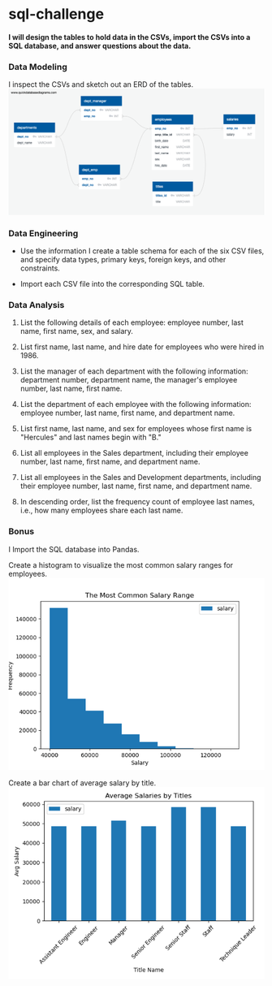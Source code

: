 # sql-challenge

#### I will design the tables to hold data in the CSVs, import the CSVs into a SQL database, and answer questions about the data. 

### Data Modeling

I inspect the CSVs and sketch out an ERD of the tables.
![alt text](https://github.com/SeanPei-coder/sql-challenge/blob/main/EmployeeSQL/QuickDBD-Free%20Diagram.png)


### Data Engineering
- Use the information I create a table schema for each of the six CSV files, and specify data types, primary keys, foreign keys, and other constraints.

- Import each CSV file into the corresponding SQL table. 


### Data Analysis

1. List the following details of each employee: employee number, last name, first name, sex, and salary.


2. List first name, last name, and hire date for employees who were hired in 1986.


3. List the manager of each department with the following information: department number, department name, the manager's employee number, last name, first name.


4. List the department of each employee with the following information: employee number, last name, first name, and department name.


5. List first name, last name, and sex for employees whose first name is "Hercules" and last names begin with "B."


6. List all employees in the Sales department, including their employee number, last name, first name, and department name.


7. List all employees in the Sales and Development departments, including their employee number, last name, first name, and department name.


8. In descending order, list the frequency count of employee last names, i.e., how many employees share each last name.

### Bonus

I Import the SQL database into Pandas. 


Create a histogram to visualize the most common salary ranges for employees.
![alt text](https://github.com/SeanPei-coder/sql-challenge/blob/main/EmployeeSQL/The%20Most%20Common%20Salary%20Range.png)



Create a bar chart of average salary by title.
![alt text](https://github.com/SeanPei-coder/sql-challenge/blob/main/EmployeeSQL/Average%20Salaries%20by%20Titles.png)
